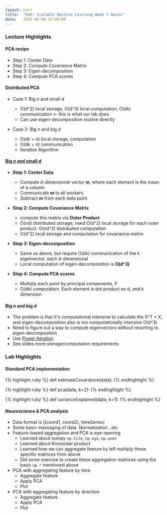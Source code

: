```yaml
---
layout: post
title:  "EdX: Scalable Machine Learning Week 5 Notes"
date:   2015-08-08 15:00:00
---
```

### **Lecture Highlights**

#### **PCA recipe**
* Step 1: Center Data
* Step 2: Compute Covariance Matrix
* Step 3: Eigen-decomposition
* Step 4: Compute PCA scores

#### **Distributed PCA**

* Case 1: Big _n_ and small _d_
	* O(d^2) local storage, O(d^3) local computation, O(dk) communication <- this is what our lab does
	* Can use eigen-decomposition routine directly

* Case 2: Big _n_ and big _d_
	* O(dk + n) local storage, computation
	* O(dk + n) communication
	* Iterative Algorithm


#### **[Big _n_ and small _d_]**

* **Step 1: Center Data**
	* Compute d-dimensional vector **m**, where each element is the mean of a column
	* Communicate **m** to all workers
	* Subtract **m** from each data point

* **Step 2: Compute Covariance Matrix**
	* compute this matrix via **Outer Product**
	* O(nd) distributed storage, need O(d^2) local storage for each outer product. O(nd^2) distributed computation
	* O(d^2) local storage and computation for covariance matrix

* **Step 3: Eigen-decomposition**
	* Same as above, but require O(dk) communication of the k eigenvector, each d-dimensional
	* Local computation of eigen-decomposition is **O(d^3)**

* **Step 4: Compute PCA scores**
	* Multiply each point by principal components, P
	* O(dk) computation. Each element is dot product on d, and k dimension

#### **Big _n_ and big _d_**

* The problem is that it's computational intensive to calculate the X^T * X, and eigen-decomposition also is too computationally intensive O(d^3)
* Need to figure out a way to compute eigenvectors without resorting to eigen-decomposition
* Use [Power Iteration]
* See slides more storage/computation requirements



[Big _n_ and small _d_]:https://courses.edx.org/c4x/BerkeleyX/CS190.1x/asset/CS190.1x_week5.pdf
[Big _n_ and big _d_]:https://courses.edx.org/c4x/BerkeleyX/CS190.1x/asset/CS190.1x_week5.pdf

[Power Iteration]: http://mathreview.uwaterloo.ca/archive/voli/1/panju.pdf

### **Lab Highlights**

#### Standard PCA implementation

{% highlight ruby %}
def estimateCovariance(data):
{% endhighlight %}

{% highlight ruby %}
def pca(data, k=2):
{% endhighlight %}

{% highlight ruby %}
def varianceExplained(data, k=1):
{% endhighlight %}

#### Neuroscience & PCA analysis

* Data format is ((coord1, coord2), timeSeries)
* Some basic massaging of data. Normalization...etc
* Feature-based aggregation and PCA is eye-opening
	* Learned about numpy `np.tile`, `np.eye`, `np.ones`
	* Learned about Kronecker product
	* Learned how we can aggregate feature by left multiply these specific matrices from above
	* Did some exercise to create these aggregation matrices using the basic `np.*` mentioned above
* PCA with aggregating feature by time
	* Aggregate feature
	* Apply PCA
	* Plot
* PCA with aggregating feature by direction
	* Aggregate feature
	* Apply PCA
	* Plot
